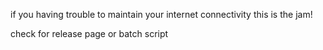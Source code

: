 
if you having trouble to maintain your internet connectivity this is the jam!

check for release page or  batch script
